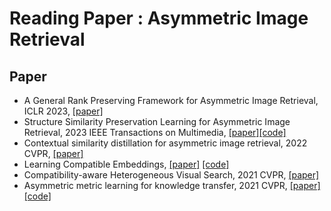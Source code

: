 # Reading Paper :  Asymmetric Image Retrieval

## Paper 
* A General Rank Preserving Framework for Asymmetric Image Retrieval, ICLR 2023, [[paper]](https://openreview.net/forum?id=dYHYXZ3uGdQ)
* Structure Similarity Preservation Learning for Asymmetric Image Retrieval, 2023 IEEE Transactions on Multimedia, 
 [[paper]](https://www.researchgate.net/publication/374820441_Structure_Similarity_Preservation_Learning_for_Asymmetric_Image_Retrieval)[[code]](https://github.com/MCC-WH/SSP)
* Contextual similarity distillation for asymmetric image retrieval, 2022 CVPR, [[paper]](https://openaccess.thecvf.com/content/CVPR2022/papers/Wu_Contextual_Similarity_Distillation_for_Asymmetric_Image_Retrieval_CVPR_2022_paper.pdf)
* Learning Compatible Embeddings, [[paper]](https://arxiv.org/abs/2108.01958) [[code]](https://github.com/IrvingMeng/LCE)
* Compatibility-aware Heterogeneous Visual Search, 2021 CVPR, [[paper]](https://openaccess.thecvf.com/content/CVPR2021/papers/Duggal_Compatibility-Aware_Heterogeneous_Visual_Search_CVPR_2021_paper.pdf)
* Asymmetric metric learning for knowledge transfer, 2021 CVPR, [[paper]](https://arxiv.org/abs/2112.08816)[[code]](https://github.com/budnikm/aml)



